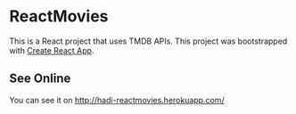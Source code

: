 # ReactMovies

This is a React project that uses TMDB APIs.
This project was bootstrapped with [Create React App](https://github.com/facebook/create-react-app).

## See Online

You can see it on http://hadi-reactmovies.herokuapp.com/
